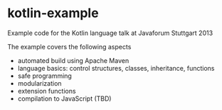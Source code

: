 kotlin-example
==============

Example code for the Kotlin language talk at Javaforum Stuttgart 2013

The example covers the following aspects
- automated build using Apache Maven
- language basics: control structures, classes, inheritance, functions
- safe programming
- modularization
- extension functions
- compilation to JavaScript (TBD)
